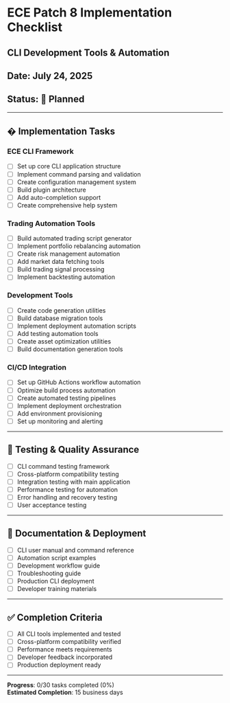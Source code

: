 # ECE Patch 8 Implementation Checklist
## CLI Development Tools & Automation
## Date: July 24, 2025
## Status: 🚀 Planned

---

## � Implementation Tasks

### ECE CLI Framework
- [ ] Set up core CLI application structure
- [ ] Implement command parsing and validation
- [ ] Create configuration management system
- [ ] Build plugin architecture
- [ ] Add auto-completion support
- [ ] Create comprehensive help system

### Trading Automation Tools
- [ ] Build automated trading script generator
- [ ] Implement portfolio rebalancing automation
- [ ] Create risk management automation
- [ ] Add market data fetching tools
- [ ] Build trading signal processing
- [ ] Implement backtesting automation

### Development Tools
- [ ] Create code generation utilities
- [ ] Build database migration tools
- [ ] Implement deployment automation scripts
- [ ] Add testing automation tools
- [ ] Create asset optimization utilities
- [ ] Build documentation generation tools

### CI/CD Integration
- [ ] Set up GitHub Actions workflow automation
- [ ] Optimize build process automation
- [ ] Create automated testing pipelines
- [ ] Implement deployment orchestration
- [ ] Add environment provisioning
- [ ] Set up monitoring and alerting

---

## 🧪 Testing & Quality Assurance
- [ ] CLI command testing framework
- [ ] Cross-platform compatibility testing
- [ ] Integration testing with main application
- [ ] Performance testing for automation
- [ ] Error handling and recovery testing
- [ ] User acceptance testing

---

## 📖 Documentation & Deployment
- [ ] CLI user manual and command reference
- [ ] Automation script examples
- [ ] Development workflow guide
- [ ] Troubleshooting guide
- [ ] Production CLI deployment
- [ ] Developer training materials

---

## ✅ Completion Criteria
- [ ] All CLI tools implemented and tested
- [ ] Cross-platform compatibility verified
- [ ] Performance meets requirements
- [ ] Developer feedback incorporated
- [ ] Production deployment ready

---

**Progress**: 0/30 tasks completed (0%)  
**Estimated Completion**: 15 business days
